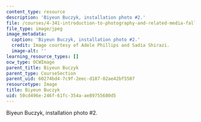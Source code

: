 ```yaml
---
content_type: resource
description: 'Biyeun Buczyk, installation photo #2.'
file: /courses/4-341-introduction-to-photography-and-related-media-fall-2007/50cd496e246f61fc354aae89755680d5_buczyk6.jpg
file_type: image/jpeg
image_metadata:
  caption: 'Biyeun Buczyk, installation photo #2.'
  credit: Image courtesy of Adele Phillips and Sadia Shirazi.
  image-alt: ''
learning_resource_types: []
ocw_type: OCWImage
parent_title: Biyeun Buczyk
parent_type: CourseSection
parent_uid: 60274bd4-7c9f-2eec-d187-02ae42bf5507
resourcetype: Image
title: Biyeun Buczyk
uid: 50cd496e-246f-61fc-354a-ae89755680d5
---
```

Biyeun Buczyk, installation photo #2.

